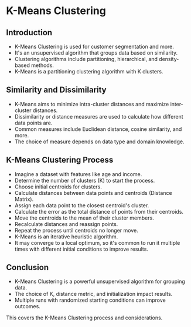 # K-Means Clustering

## Introduction
- K-Means Clustering is used for customer segmentation and more.
- It's an unsupervised algorithm that groups data based on similarity.
- Clustering algorithms include partitioning, hierarchical, and density-based methods.
- K-Means is a partitioning clustering algorithm with K clusters.

## Similarity and Dissimilarity
- K-Means aims to minimize intra-cluster distances and maximize inter-cluster distances.
- Dissimilarity or distance measures are used to calculate how different data points are.
- Common measures include Euclidean distance, cosine similarity, and more.
- The choice of measure depends on data type and domain knowledge.

## K-Means Clustering Process
- Imagine a dataset with features like age and income.
- Determine the number of clusters (K) to start the process.
- Choose initial centroids for clusters.
- Calculate distances between data points and centroids (Distance Matrix).
- Assign each data point to the closest centroid's cluster.
- Calculate the error as the total distance of points from their centroids.
- Move the centroids to the mean of their cluster members.
- Recalculate distances and reassign points.
- Repeat the process until centroids no longer move.
- K-Means is an iterative heuristic algorithm.
- It may converge to a local optimum, so it's common to run it multiple times with different initial conditions to improve results.

## Conclusion
- K-Means Clustering is a powerful unsupervised algorithm for grouping data.
- The choice of K, distance metric, and initialization impact results.
- Multiple runs with randomized starting conditions can improve outcomes.

This covers the K-Means Clustering process and considerations.

